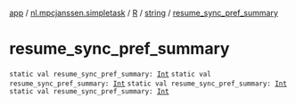 [app](../../../index.md) / [nl.mpcjanssen.simpletask](../../index.md) / [R](../index.md) / [string](index.md) / [resume_sync_pref_summary](.)

# resume_sync_pref_summary

`static val resume_sync_pref_summary: `[`Int`](https://kotlinlang.org/api/latest/jvm/stdlib/kotlin/-int/index.html)
`static val resume_sync_pref_summary: `[`Int`](https://kotlinlang.org/api/latest/jvm/stdlib/kotlin/-int/index.html)
`static val resume_sync_pref_summary: `[`Int`](https://kotlinlang.org/api/latest/jvm/stdlib/kotlin/-int/index.html)
`static val resume_sync_pref_summary: `[`Int`](https://kotlinlang.org/api/latest/jvm/stdlib/kotlin/-int/index.html)